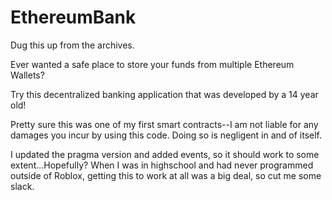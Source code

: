 # EthereumBank
Dug this up from the archives.

Ever wanted a safe place to store your funds from multiple Ethereum Wallets?

Try this decentralized banking application that was developed by a 14 year old!

Pretty sure this was one of my first smart contracts--I am not liable for any damages you incur by using this code. Doing so is negligent in and of itself. 

I updated the pragma version and added events, so it should work to some extent...Hopefully? When I was in highschool and had never programmed outside of Roblox, getting this to work at all was a big deal, so cut me some slack.
